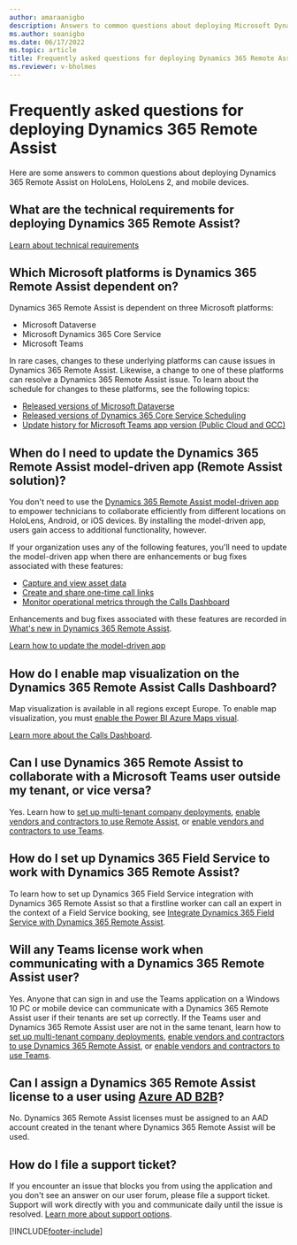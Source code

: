 ```yaml
---
author: amaraanigbo
description: Answers to common questions about deploying Microsoft Dynamics 365 Remote Assist.
ms.author: soanigbo
ms.date: 06/17/2022
ms.topic: article
title: Frequently asked questions for deploying Dynamics 365 Remote Assist 
ms.reviewer: v-bholmes
---
```


# Frequently asked questions for deploying Dynamics 365 Remote Assist

Here are some answers to common questions about deploying Dynamics 365 Remote Assist on HoloLens, HoloLens 2, and mobile devices.

## What are the technical requirements for deploying Dynamics 365 Remote Assist?

[Learn about technical requirements](requirements.md)

## Which Microsoft platforms is Dynamics 365 Remote Assist dependent on?
 
Dynamics 365 Remote Assist is dependent on three Microsoft platforms:
 
- Microsoft Dataverse
- Microsoft Dynamics 365 Core Service
- Microsoft Teams
 
In rare cases, changes to these underlying platforms can cause issues in Dynamics 365 Remote Assist. Likewise, a change to one of these platforms can resolve a Dynamics 365 Remote Assist issue. To learn about the schedule for changes to these platforms, see the following topics:

- [Released versions of Microsoft Dataverse](/dynamics365/released-versions/microsoft-dataverse)
- [Released versions of Dynamics 365 Core Service Scheduling](/dynamics365/released-versions/dynamics365-css)
- [Update history for Microsoft Teams app version (Public Cloud and GCC)](/officeupdates/teams-app-versioning)

## When do I need to update the Dynamics 365 Remote Assist model-driven app (Remote Assist solution)?

You don't need to use the [Dynamics 365 Remote Assist model-driven app](ra-webapp-install.md) to empower technicians to collaborate efficiently from different locations on HoloLens, Android, or iOS devices. By installing the model-driven app, users gain access to additional functionality, however. 

If your organization uses any of the following features, you'll need to update the model-driven app when there are enhancements or bug fixes associated with these features: 

- [Capture and view asset data](asset-capture-overview.md)
- [Create and share one-time call links](one-time-call.md) 
- [Monitor operational metrics through the Calls Dashboard](calls-dashboard.md) 

Enhancements and bug fixes associated with these features are recorded in [What's new in Dynamics 365 Remote Assist](whats-new.md).

[Learn how to update the model-driven app](ra-webapp-install.md#update-the-model-driven-app-to-the-latest-version)

## How do I enable map visualization on the Dynamics 365 Remote Assist Calls Dashboard?

Map visualization is available in all regions except Europe. To enable map visualization, you must [enable the Power BI Azure Maps visual](/azure/azure-maps/power-bi-visual-manage-access#tenant-admin-options). 

[Learn more about the Calls Dashboard](calls-dashboard.md).

## Can I use Dynamics 365 Remote Assist to collaborate with a Microsoft Teams user outside my tenant, or vice versa?

Yes. Learn how to [set up multi-tenant company deployments](multi-tenant-deployment.md), [enable vendors and contractors to use Remote Assist](vendor-use-ra.md), or [enable vendors and contractors to use Teams](vendor-use-teams.md).

## How do I set up Dynamics 365 Field Service to work with Dynamics 365 Remote Assist?

To learn how to set up Dynamics 365 Field Service integration with Dynamics 365 Remote Assist so that a firstline worker can call an expert in the context of a Field Service booking, see [Integrate Dynamics 365 Field Service with Dynamics 365 Remote Assist](troubleshoot-field-service.md).

## Will any Teams license work when communicating with a Dynamics 365 Remote Assist user?

Yes. Anyone that can sign in and use the Teams application on a Windows 10 PC or mobile device can communicate with a Dynamics 365 Remote Assist user if their tenants are set up correctly. If the Teams user and Dynamics 365 Remote Assist user are not in the same tenant, learn how to [set up multi-tenant company deployments](multi-tenant-deployment.md), [enable vendors and contractors to use Dynamics 365 Remote Assist](vendor-use-ra.md), or [enable vendors and contractors to use Teams](vendor-use-teams.md). 

## Can I assign a Dynamics 365 Remote Assist license to a user using [Azure AD B2B](/azure/active-directory/b2b/what-is-b2b)?

No.  Dynamics 365 Remote Assist licenses must be assigned to an AAD account created in the tenant where Dynamics 365 Remote Assist will be used.

## How do I file a support ticket?

If you encounter an issue that blocks you from using the application and you don't see an answer on our user forum, please file a support ticket. Support will work directly with you and communicate daily until the issue is resolved. [Learn more about support options](/dynamics365/get-started/support/).

[!INCLUDE[footer-include](../includes/footer-banner.md)]
